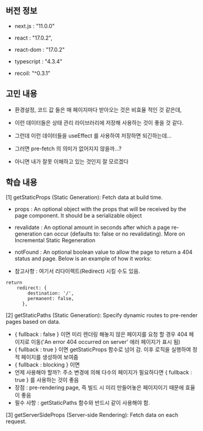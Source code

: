 ## 버전 정보

- next.js : "11.0.0"
- react : "17.0.2",
- react-dom : "17.0.2"
- typescript : "4.3.4"

- recoil: "^0.3.1"

## 고민 내용
- 환경설정, 코드 값 들은 매 페이지마다 받아오는 것은 비효율 적인 것 같은데,
- 이런 데이터들은 상태 관리 라이브러리에 저장해 사용하는 것이 좋을 것 같다.
- 그런데 이런 데이터들을 useEffect 를 사용하여 저장하면 되긴하는데...
- 그러면 pre-fetch 의 의미가 없어지지 않을까...?

- 아니면 내가 잘못 이해하고 있는 것인지 잘 모르겠다

## 학습 내용
[1] getStaticProps (Static Generation): Fetch data at build time.
- props : An optional object with the props that will be received by the page component. It should be a serializable object

- revalidate : An optional amount in seconds after which a page re-generation can occur (defaults to: false or no revalidating). More on Incremental Static Regeneration

- notFound : An optional boolean value to allow the page to return a 404 status and page. Below is an example of how it works:

- 참고사항 : 여기서 리다이렉트(Redirect) 시킬 수도 있음.
```
return
    redirect: {
        destination: '/',
        permanent: false,
      },
```

[2] getStaticPaths (Static Generation): Specify dynamic routes to pre-render pages based on data.
- { fullback : false } 이면 미리 렌더링 해놓지 않은 페이지를 요청 할 경우 404 페이지로 이동('An error 404 occurred on server' 에러 페이지가 표시 됨)
- { fullback : true } 이면 getStaticProps 함수로 넘어 감. 이후 로직을 실행하여 정적 페이지를 생성하여 보여줌
- { fullback : blocking } 이면 
- 언제 사용해야 할까?: 주소 변경에 의해 다수의 페이지가 필요하다면 { fullback : true } 를 사용하는 것이 좋음
- 장점 : pre-rendering page, 즉 빌드 시 미리 만들어놓은 페이지이기 때문에 효율이 좋음
- 필수 사항 : getStaticPaths 함수와 반드시 같이 사용해야 함.

[3] getServerSideProps (Server-side Rendering): Fetch data on each request.